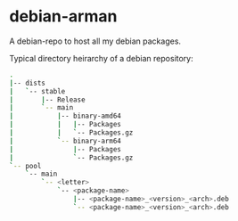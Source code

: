 # debian-arman

 A debian-repo to host all my debian packages.


Typical directory heirarchy of a debian repository: 

```bash
.
|-- dists
|   `-- stable
|       |-- Release
|       `-- main
|           |-- binary-amd64
|           |   |-- Packages
|           |   `-- Packages.gz
|           `-- binary-arm64
|               |-- Packages
|               `-- Packages.gz
`-- pool
    `-- main
        `-- <letter>
            `-- <package-name>
                |-- <package-name>_<version>_<arch>.deb
                `-- <package-name>_<version>_<arch>.deb
```
